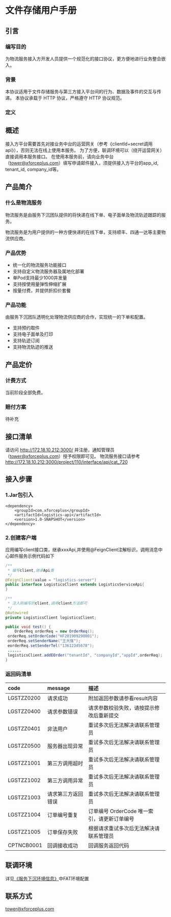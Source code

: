 # 文件存储用户手册

## 引言

### 编写目的

为物流服务接入方开发人员提供一个规范化的接口协议，更方便地进行业务整合嵌入。

### 背景

本协议适用于文件存储服务与第三方接入平台间的行为、数据及事件的交互与传递。 本协议承载于 HTTP 协议，严格遵守 HTTP 协议规范。
### 定义

## 概述

接入方平台需要首先对接业务中台的运营网关（参考《clientId+secret调用api》），否则无法在线上使用本服务。
为了方便，联调环境可以（绕开运营网关）直接调用本服务接口。
在使用本服务前，请向业务中台（tower@xforceplus.com）填写申请邮件接入，须提供接入方平台的app_id, tenant_id, company_id等。

## 产品简介 

### 什么是物流服务

物流服务是由服务下沉团队提供的将快递在线下单、电子面单及物流轨迹跟踪的服务。

物流服务是为用户提供的一种方便快递的在线下单，支持顺丰、四通一达等主要物流供应商。

### 产品优势

+ 统一化的物流服务功能接口
+ 支持自定义物流服务器及属地化部署
+ 单Pod支持最少1000并发量
+ 支持按使用量弹性伸缩扩展
+ 按量付费，并提供折扣价套餐

### 产品功能

由服务下沉团队透明化处理物流供应商的合作，实现统一的下单和配置。

+ 支持预约取件
+ 支持电子面单及打印
+ 支持轨迹订阅
+ 支持物流轨迹的推送

## 产品定价

### 计费方式

当前阶段全部免费。

### 赔付方案

待补充

## 接口清单

请访问 http://172.18.10.212:3000/ 并注册，通知管理员（tower@xforceplus.com）授予权限即可见。
物流服务接口请参考 http://172.18.10.212:3000/project/110/interface/api/cat_720

## 接入步骤
### 1.Jar包引入
<!--DOCUSAURUS_CODE_TABS-->
<!--pom-->
```pom
<dependency>
    <groupId>com.xforceplus</groupId>
    <artifactId>logistics-api</artifactId>
    <version>1.0-SNAPSHOT</version>
</dependency>
```
<!--END_DOCUSAURUS_CODE_TABS-->

### 2.创建客户端
应用编写client接口类，继承xxxApi,并使用@FeignClient注解标识，调用消息中心邮件服务示例代码如下
<!--DOCUSAURUS_CODE_TABS-->
<!--java-->
```java
/**
 * 编写client,继承Api类
 */
@FeignClient(value = "logistics-server")
public interface LogisticsClient extends LogisticsServiceApi{
}

/**
 * 注入刚编写的client,调用client方法即可
 */
@Autowired
private LogisticsClient logisticsClient;

public void test() {
    OrderReq orderReq = new OrderReq();
 orderReq.setOrderCode("HF201909290001");
 orderReq.setSenderName("王大强");
 eorderReq.setSenderTel("13612345678");
 ......
 logisticsClient.addEOrder("tenantId", "companyId","appId",orderReq);
}
```
<!--END_DOCUSAURUS_CODE_TABS-->

### 返回码清单
|  code  | message | 描述 | 
|  :----  | :----  |:----|
|LGSTZZ0200| 请求成功 | 附加返回参数请参看result内容 |
| LGSTZZ0400 | 请求参数错误 | 请求参数校验失败，请按提示修改后重新提交 |
| LGSTZZ0401 | 非法用户 | 重试多次后无法解决请联系管理员 |
| LGSTZZ0500 | 服务器出现异常 | 重试多次后无法解决请联系管理员 |
| LGSTZZ1001 | 第三方调用超时 | 重试多次后无法解决请联系管理员 |
| LGSTZZ1002 | 第三方调用异常 | 重试多次后无法解决请联系管理员 |
| LGSTZZ1003 | 请求第三方返回错误 | 重试多次后无法解决请联系管理员 |
| LGSTZZ1004 | 订单编号重复 | 订单编号 OrderCode 唯一索引，请更新订单编号 |
| LGSTZZ1005 | 订单保存失败 | 根据请求重试多次后无法解决请联系管理员 |
| CPTNCB0001 | 回调接收成功 | 回调服务返回代码 |


## 联调环境

详见[《服务下沉环境信息》](https://wiki.xforceplus.com/pages/viewpage.action?pageId=30025683)中FAT环境配置

## 联系方式
tower@xforceplus.com
